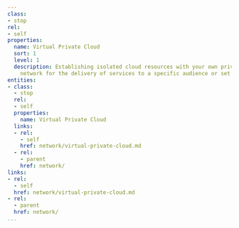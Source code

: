 ```yaml
---
class:
- stop
rel:
- self
properties:
  name: Virtual Private Cloud
  sort: 1
  level: 1
  description: Establishing isolated cloud resources with your own private virtual
    network for the delivery of services to a specific audience or set of applications.
entities:
- class:
  - stop
  rel:
  - self
  properties:
    name: Virtual Private Cloud
  links:
  - rel:
    - self
    href: network/virtual-private-cloud.md
  - rel:
    - parent
    href: network/
links:
- rel:
  - self
  href: network/virtual-private-cloud.md
- rel:
  - parent
  href: network/
...
```

